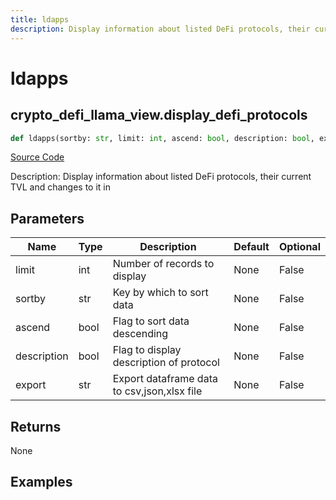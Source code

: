 ```yaml
---
title: ldapps
description: Display information about listed DeFi protocols, their current TVL and changes to it in
---
```

# ldapps

## crypto_defi_llama_view.display_defi_protocols

```python
def ldapps(sortby: str, limit: int, ascend: bool, description: bool, export: str) -> None:
```
[Source Code](https://github.com/OpenBB-finance/OpenBBTerminal/tree/main/openbb_terminal/cryptocurrency/defi/llama_view.py#L93)

Description: Display information about listed DeFi protocols, their current TVL and changes to it in

## Parameters

| Name | Type | Description | Default | Optional |
| ---- | ---- | ----------- | ------- | -------- |
| limit | int | Number of records to display | None | False |
| sortby | str | Key by which to sort data | None | False |
| ascend | bool | Flag to sort data descending | None | False |
| description | bool | Flag to display description of protocol | None | False |
| export | str | Export dataframe data to csv,json,xlsx file | None | False |

## Returns

None

## Examples

